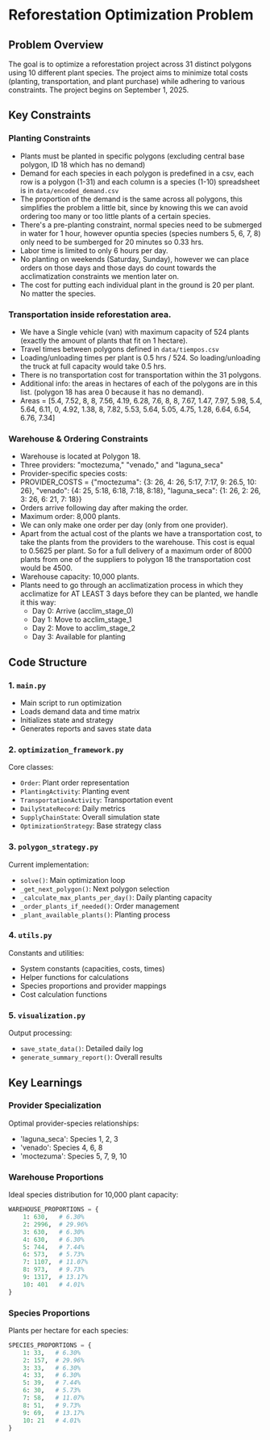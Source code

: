 # Reforestation Optimization Problem

## Problem Overview

The goal is to optimize a reforestation project across 31 distinct polygons using 10 different plant species. The project aims to minimize total costs (planting, transportation, and plant purchase) while adhering to various constraints. The project begins on September 1, 2025.

## Key Constraints

### Planting Constraints

- Plants must be planted in specific polygons (excluding central base polygon, ID 18 which has no demand)
- Demand for each species in each polygon is predefined in a csv, each row is a polygon (1-31) and each column is a species (1-10) spreadsheet is in `data/encoded_demand.csv`
- The proportion of the demand is the same across all polygons, this simplifies the problem a little bit, since by knowing this we can avoid ordering too many or too little plants of a certain species.
- There's a pre-planting constraint, normal species need to be submerged in water for 1 hour, however opuntia species (species numbers 5, 6, 7, 8) only need to be sumberged for 20 minutes so 0.33 hrs.
- Labor time is limited to only 6 hours per day.
- No planting on weekends (Saturday, Sunday), however we can place orders on those days and those days do count towards the acclimatization constraints we mention later on.
- The cost for putting each individual plant in the ground is 20 per plant. No matter the species.

### Transportation inside reforestation area.

- We have a Single vehicle (van) with maximum capacity of 524 plants (exactly the amount of plants that fit on 1 hectare).
- Travel times between polygons defined in `data/tiempos.csv`
- Loading/unloading times per plant is 0.5 hrs / 524. So loading/unloading the truck at full capacity would take 0.5 hrs.
- There is no transportation cost for transportation within the 31 polygons.
- Additional info: the areas in hectares of each of the polygons are in this list. (polygon 18 has area 0 because it has no demand).
- Areas = [5.4, 7.52, 8, 8, 7.56, 4.19, 6.28, 7.6, 8, 8, 7.67, 1.47, 7.97, 5.98, 5.4, 5.64, 6.11, 0, 4.92, 1.38, 8, 7.82, 5.53, 5.64, 5.05, 4.75, 1.28, 6.64, 6.54, 6.76, 7.34]

### Warehouse & Ordering Constraints

- Warehouse is located at Polygon 18.
- Three providers: "moctezuma," "venado," and "laguna_seca"
- Provider-specific species costs:
- PROVIDER_COSTS = {"moctezuma": {3: 26, 4: 26, 5:17, 7:17, 9: 26.5, 10: 26}, "venado": {4: 25, 5:18, 6:18, 7:18, 8:18}, "laguna_seca": {1: 26, 2: 26, 3: 26, 6: 21, 7: 18}}
- Orders arrive following day after making the order.
- Maximum order: 8,000 plants.
- We can only make one order per day (only from one provider).
- Apart from the actual cost of the plants we have a transportation cost, to take the plants from the providers to the warehouse. This cost is equal to 0.5625 per plant. So for a full delivery of a maximum order of 8000 plants from one of the suppliers to polygon 18 the transportation cost would be 4500.
- Warehouse capacity: 10,000 plants.
- Plants need to go through an acclimatization process in which they acclimatize for AT LEAST 3 days before they can be planted, we handle it this way:
  - Day 0: Arrive (acclim_stage_0)
  - Day 1: Move to acclim_stage_1
  - Day 2: Move to acclim_stage_2
  - Day 3: Available for planting

## Code Structure

### 1. `main.py`

- Main script to run optimization
- Loads demand data and time matrix
- Initializes state and strategy
- Generates reports and saves state data

### 2. `optimization_framework.py`

Core classes:

- `Order`: Plant order representation
- `PlantingActivity`: Planting event
- `TransportationActivity`: Transportation event
- `DailyStateRecord`: Daily metrics
- `SupplyChainState`: Overall simulation state
- `OptimizationStrategy`: Base strategy class

### 3. `polygon_strategy.py`

Current implementation:

- `solve()`: Main optimization loop
- `_get_next_polygon()`: Next polygon selection
- `_calculate_max_plants_per_day()`: Daily planting capacity
- `_order_plants_if_needed()`: Order management
- `_plant_available_plants()`: Planting process

### 4. `utils.py`

Constants and utilities:

- System constants (capacities, costs, times)
- Helper functions for calculations
- Species proportions and provider mappings
- Cost calculation functions

### 5. `visualization.py`

Output processing:

- `save_state_data()`: Detailed daily log
- `generate_summary_report()`: Overall results

## Key Learnings

### Provider Specialization

Optimal provider-species relationships:

- 'laguna_seca': Species 1, 2, 3
- 'venado': Species 4, 6, 8
- 'moctezuma': Species 5, 7, 9, 10

### Warehouse Proportions

Ideal species distribution for 10,000 plant capacity:

```python
WAREHOUSE_PROPORTIONS = {
    1: 630,   # 6.30%
    2: 2996,  # 29.96%
    3: 630,   # 6.30%
    4: 630,   # 6.30%
    5: 744,   # 7.44%
    6: 573,   # 5.73%
    7: 1107,  # 11.07%
    8: 973,   # 9.73%
    9: 1317,  # 13.17%
    10: 401   # 4.01%
}
```

### Species Proportions

Plants per hectare for each species:

```python
SPECIES_PROPORTIONS = {
    1: 33,   # 6.30%
    2: 157,  # 29.96%
    3: 33,   # 6.30%
    4: 33,   # 6.30%
    5: 39,   # 7.44%
    6: 30,   # 5.73%
    7: 58,   # 11.07%
    8: 51,   # 9.73%
    9: 69,   # 13.17%
    10: 21   # 4.01%
}
```
